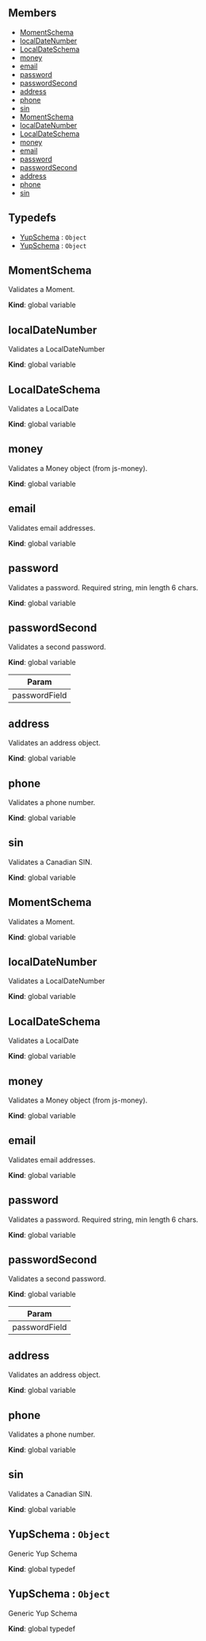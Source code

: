 
## Members

* [MomentSchema](#MomentSchema)
* [localDateNumber](#localDateNumber)
* [LocalDateSchema](#LocalDateSchema)
* [money](#money)
* [email](#email)
* [password](#password)
* [passwordSecond](#passwordSecond)
* [address](#address)
* [phone](#phone)
* [sin](#sin)
* [MomentSchema](#MomentSchema)
* [localDateNumber](#localDateNumber)
* [LocalDateSchema](#LocalDateSchema)
* [money](#money)
* [email](#email)
* [password](#password)
* [passwordSecond](#passwordSecond)
* [address](#address)
* [phone](#phone)
* [sin](#sin)

## Typedefs

* [YupSchema](#YupSchema) : <code>Object</code>
* [YupSchema](#YupSchema) : <code>Object</code>

<a name="MomentSchema"></a>

## MomentSchema
Validates a Moment.

**Kind**: global variable  
<a name="localDateNumber"></a>

## localDateNumber
Validates a LocalDateNumber

**Kind**: global variable  
<a name="LocalDateSchema"></a>

## LocalDateSchema
Validates a LocalDate

**Kind**: global variable  
<a name="money"></a>

## money
Validates a Money object (from js-money).

**Kind**: global variable  
<a name="email"></a>

## email
Validates email addresses.

**Kind**: global variable  
<a name="password"></a>

## password
Validates a password. Required string, min length 6 chars.

**Kind**: global variable  
<a name="passwordSecond"></a>

## passwordSecond
Validates a second password.

**Kind**: global variable  

| Param |
| --- |
| passwordField | 

<a name="address"></a>

## address
Validates an address object.

**Kind**: global variable  
<a name="phone"></a>

## phone
Validates a phone number.

**Kind**: global variable  
<a name="sin"></a>

## sin
Validates a Canadian SIN.

**Kind**: global variable  
<a name="MomentSchema"></a>

## MomentSchema
Validates a Moment.

**Kind**: global variable  
<a name="localDateNumber"></a>

## localDateNumber
Validates a LocalDateNumber

**Kind**: global variable  
<a name="LocalDateSchema"></a>

## LocalDateSchema
Validates a LocalDate

**Kind**: global variable  
<a name="money"></a>

## money
Validates a Money object (from js-money).

**Kind**: global variable  
<a name="email"></a>

## email
Validates email addresses.

**Kind**: global variable  
<a name="password"></a>

## password
Validates a password. Required string, min length 6 chars.

**Kind**: global variable  
<a name="passwordSecond"></a>

## passwordSecond
Validates a second password.

**Kind**: global variable  

| Param |
| --- |
| passwordField | 

<a name="address"></a>

## address
Validates an address object.

**Kind**: global variable  
<a name="phone"></a>

## phone
Validates a phone number.

**Kind**: global variable  
<a name="sin"></a>

## sin
Validates a Canadian SIN.

**Kind**: global variable  
<a name="YupSchema"></a>

## YupSchema : <code>Object</code>
Generic Yup Schema

**Kind**: global typedef  
<a name="YupSchema"></a>

## YupSchema : <code>Object</code>
Generic Yup Schema

**Kind**: global typedef  
